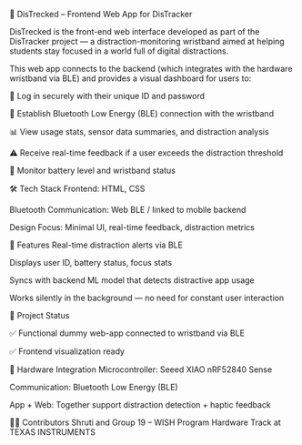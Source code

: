 📱 DisTrecked – Frontend Web App for DisTracker

DisTrecked is the front-end web interface developed as part of the DisTracker project — a distraction-monitoring wristband aimed at helping students stay focused in a world full of digital distractions.

This web app connects to the backend (which integrates with the hardware wristband via BLE) and provides a visual dashboard for users to:

👤 Log in securely with their unique ID and password

📶 Establish Bluetooth Low Energy (BLE) connection with the wristband

📊 View usage stats, sensor data summaries, and distraction analysis

⚠️ Receive real-time feedback if a user exceeds the distraction threshold

🔋 Monitor battery level and wristband status


🛠 Tech Stack
Frontend: HTML, CSS

Bluetooth Communication: Web BLE / linked to mobile backend

Design Focus: Minimal UI, real-time feedback, distraction metrics


🔗 Features
Real-time distraction alerts via BLE

Displays user ID, battery status, focus stats

Syncs with backend ML model that detects distractive app usage

Works silently in the background — no need for constant user interaction

🚀 Project Status

✅ Functional dummy web-app connected to wristband via BLE

✅ Frontend visualization ready

🤖 Hardware Integration
Microcontroller: Seeed XIAO nRF52840 Sense

Communication: Bluetooth Low Energy (BLE)

App + Web: Together support distraction detection + haptic feedback

👩‍💻 Contributors
Shruti and Group 19 – WISH Program Hardware Track at TEXAS INSTRUMENTS

